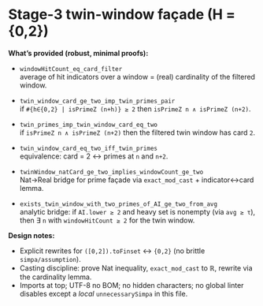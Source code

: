 # Stage-3 twin-window façade (H = {0,2})

**What’s provided (robust, minimal proofs):**
- `windowHitCount_eq_card_filter`  
  average of hit indicators over a window = (real) cardinality of the filtered window.

- `twin_window_card_ge_two_imp_twin_primes_pair`  
  if `#{h∈{0,2} | isPrimeZ (n+h)} ≥ 2` then `isPrimeZ n ∧ isPrimeZ (n+2)`.

- `twin_primes_imp_twin_window_card_eq_two`  
  if `isPrimeZ n ∧ isPrimeZ (n+2)` then the filtered twin window has card `2`.

- `twin_window_card_eq_two_iff_twin_primes`  
  equivalence: card = 2 ↔ primes at `n` and `n+2`.

- `twinWindow_natCard_ge_two_implies_windowCount_ge_two`  
  Nat→Real bridge for prime façade via `exact_mod_cast` + indicator↔card lemma.

- `exists_twin_window_with_two_primes_of_AI_ge_two_from_avg`  
  analytic bridge: if `AI.lower ≥ 2` and heavy set is nonempty (via `avg ≥ τ`),  
  then ∃ `n` with `windowHitCount ≥ 2` for the twin window.

**Design notes:**
- Explicit rewrites for `([0,2]).toFinset` ↔ `{0,2}` (no brittle `simpa/assumption`).
- Casting discipline: prove Nat inequality, `exact_mod_cast` to ℝ, rewrite via the cardinality lemma.
- Imports at top; UTF-8 no BOM; no hidden characters; no global linter disables except a *local* `unnecessarySimpa` in this file.
